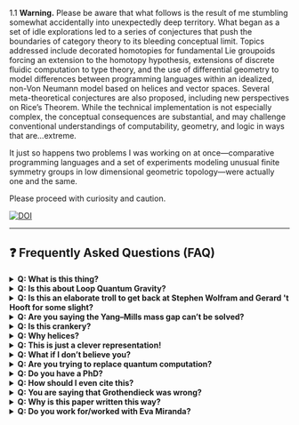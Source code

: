 1.1 **Warning.** Please be aware that what follows is the result of me stumbling somewhat accidentally into unexpectedly deep territory. What began as a set of idle explorations led to a series of conjectures that push the boundaries of category theory to its bleeding conceptual limit. Topics addressed include decorated homotopies for fundamental Lie groupoids forcing an extension to the homotopy hypothesis, extensions of discrete fluidic computation to type theory, and the use of differential geometry to model differences between programming languages within an idealized, non-Von Neumann model based on helices and vector spaces. Several meta-theoretical conjectures are also proposed, including new perspectives on Rice’s Theorem.
While the technical implementation is not especially complex, the conceptual consequences are substantial, and may challenge conventional understandings of computability, geometry, and logic in ways that are...extreme.

It just so happens two problems I was working on at once—comparative programming languages and a set of experiments modeling unusual finite symmetry groups in low dimensional geometric topology—were actually one and the same.

Please proceed with curiosity and caution.

[![DOI](https://zenodo.org/badge/1007378747.svg)](https://doi.org/10.5281/zenodo.15851975)

---

## ❓ Frequently Asked Questions (FAQ)

<details>
<summary><strong>Q: What is this thing?</strong></summary>

**A:** It’s a new model of computation based on geometry, flow, and torsion — not tapes and states. Think of it as what happens when lambda calculus, DNA, and a topology textbook walk into a bar and accidentally build a deterministic version of quantum mechanics.

Non-determinism is hard for humans to understand, and most cellular automata-style computation models are too simple. Geometry is the most natural way to actually understand non–Von Neumann computation.

Please note: this was built first for students and computer scientists. I can't please everyone.
</details>

<details>
<summary><strong>Q: Is this about Loop Quantum Gravity?</strong></summary>

**A:** Well yes, but actually no.

It’s about computation.

The fact that it just so happens to solve several decades-long standing problems in physics is frankly, not my fault.
</details>

<details>
<summary><strong>Q: Is this an elaborate troll to get back at Stephen Wolfram and Gerard 't Hooft for some slight?</strong></summary>

**A:** If it is, it wasn't done intentionally. They are both cited once each for important work. Maybe, however, the foundations of physics needed a reboot, and I just happened to have a dissatisfaction and a new manifold lying around.
</details>

<details>
<summary><strong>Q: Are you saying the Yang–Mills mass gap can’t be solved?</strong></summary>

**A:** I’m saying it might be a Lost Melody: a real number that’s recognizable but not computable.

Normally these two phenomena are separate, but once you turn computation into an evolving geometric process it utterly opens Pandora's box by unleashing the pathologies of real computation into the physical world.

Cantor started this process a century and a half ago, and as of right now it seems that our luck avoiding issues with the reals outside of pure math has..._just run out_.

As for why this hasn't been put together before — logicians naturally aren't interested in non-determinism and gauge theory. Why would they be?
</details>

<details>
<summary><strong>Q: Is this crankery?</strong></summary>

**A:** No. There’s actual category theory, geometric analysis, group theory, and citations to real math papers. I think you understand that no crank would even dream of writing such a paper. It's completely beyond their imagination. I'm _far_ worse.

Also: no TOE, no vibes, no rants about infinity or human consciousness. Just helices.
</details>

<details>
<summary><strong>Q: Why helices?</strong></summary>

**A:** Because they encode chirality, flow, and symbolic structure — and nature already uses them to store data. I just followed the twist.
</details>

<details>
<summary><strong>Q: This is just a clever representation!</strong></summary>

**A:** As far as the constructions made of helices go — think of it like a Lie group, but in reverse! Instead of having a group that is a manifold, we create a manifold and turn it into a Lie groupoid.

The computation *is* manifold. The manifold *is* the computation.

I know you can make the "mental leap" in your mind. Two objects are the same in math when they behave the same.
</details>

<details>
<summary><strong>Q: What if I don’t believe you?</strong></summary>

**A:** Great. Read the paper. Break the model. If you can come up with a perfectly verifiable, maximally expressive computer programming language that executes on real hardware that someone who isn't one of Lurie's students can actually understand, you win.

(Also Bliokh deserves to be nominated for the Nobel in the future. The physical proof is already there, if one knows where to search and understands representation theory!)
</details>

<details>
<summary><strong>Q: Are you trying to replace quantum computation?</strong></summary>

**A:** No. But I’m trying to build a clean model of computation that happens to be geometrically expressive enough to contain the ghost of quantum mechanics — without the nondeterminism.

Taking a naive approach to geometric quantization can be very insightful.
</details>

<details>
<summary><strong>Q: Do you have a PhD?</strong></summary>

**A:** Nope.
</details>

<details>
<summary><strong>Q: How should I even cite this?</strong></summary>

**A:** Once it's on arXiv — after someone gives me an endorsement. Until then Zenodo.

But just cite it. That’s all I ask.
</details>

<details>
<summary><strong>Q: You are saying that Grothendieck was wrong?</strong></summary>

**A:** I'm saying the mathematics community was wrong to worship his personal ideals as self-sufficient truth. There is a richness in chirality and torsion we miss with coordinate-free geometry. Fixed points prove that, despite their ontological consequences.

I still believe in Grothendieck's vision, but when the universe tries to cheat humanity with frustrating problems like quantum mechanics, we cannot drown such phenomenona in an ocean of generality. Instead what we can do is carve a solution using a river of flow.
</details>

<details>
<summary><strong>Q: Why is this paper written this way?</strong></summary>

**A:** Sometimes a math paper is just a math paper. Sometimes a math paper is actually a metamath paper that critiques the way we do math by constructive epistemology. You be the judge.
</details>

<details>
<summary><strong>Q: Do you work for/worked with Eva Miranda?</strong></summary>

**A:** No, but maybe after this I might!
</details>
